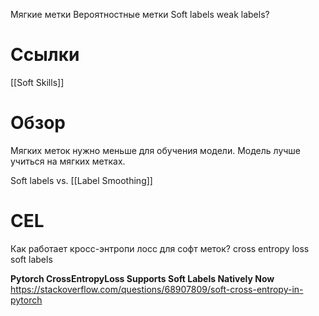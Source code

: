
Мягкие метки
Вероятностные метки
Soft labels
weak labels?

# Ссылки

[[Soft Skills]]


# Обзор

Мягких меток нужно меньше для обучения модели. Модель лучше учиться на мягких метках.

Soft labels vs. [[Label Smoothing]]

# CEL

Как работает кросс-энтропи лосс для софт меток?
cross entropy loss soft labels

**Pytorch CrossEntropyLoss Supports Soft Labels Natively Now**
https://stackoverflow.com/questions/68907809/soft-cross-entropy-in-pytorch